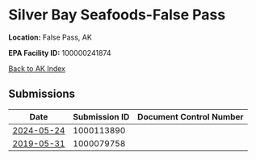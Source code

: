 # Silver Bay Seafoods-False Pass

**Location:** False Pass, AK

**EPA Facility ID:** 100000241874

[Back to AK Index](../../index.md)

## Submissions

| Date | Submission ID | Document Control Number |
|------|--------------|-------------------------|
| [2024-05-24](submissions/1000113890.md) | 1000113890 |  |
| [2019-05-31](submissions/1000079758.md) | 1000079758 |  |
